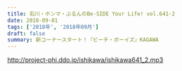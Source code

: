 ```yaml
---
title: 石川・ホンマ・ぶるんのBe-SIDE Your Life! vol.641-2
date: 2018-09-01
tags: ['2018年', '2018年09月']
draft: false
summary: 新コーナースタート！『ビーチ・ボーイズ』KAGAWA
---
```


http://project-phi.ddo.jp/ishikawa/ishikawa641_2.mp3
